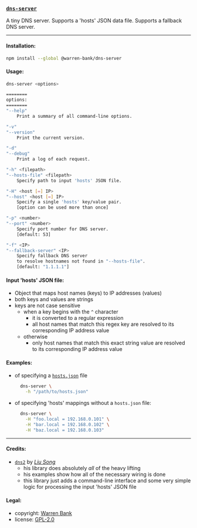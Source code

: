 ### [`dns-server`](https://github.com/warren-bank/node-dns-server)

A tiny DNS server. Supports a 'hosts' JSON data file. Supports a fallback DNS server.

- - - -

#### Installation:

```bash
npm install --global @warren-bank/dns-server
```

#### Usage:

```bash
dns-server <options>

========
options:
========
"--help"
    Print a summary of all command-line options.

"-v"
"--version"
    Print the current version.

"-d"
"--debug"
    Print a log of each request.

"-h" <filepath>
"--hosts-file" <filepath>
    Specify path to input 'hosts' JSON file.

"-H" <host [=] IP>
"--host" <host [=] IP>
    Specify a single 'hosts' key/value pair.
    [option can be used more than once]

"-p" <number>
"--port" <number>
    Specify port number for DNS server.
    [default: 53]

"-f" <IP>
"--fallback-server" <IP>
    Specify fallback DNS server
    to resolve hostnames not found in "--hosts-file".
    [default: "1.1.1.1"]
```

#### Input 'hosts' JSON file:

* Object that maps host names (keys) to IP addresses (values)
* both keys and values are strings
* keys are not case sensitive
  - when a key begins with the `^` character
    * it is converted to a regular expression
    * all host names that match this regex key are resolved to its corresponding IP address value
  - otherwise
    * only host names that match this exact string value are resolved to its corresponding IP address value

#### Examples:

* of specifying a [`hosts.json`](./tests/1-hosts-file/1a-start-dns-server/hosts.json) file
  ```bash
    dns-server \
      -h "/path/to/hosts.json"
  ```
* of specifying 'hosts' mappings without a `hosts.json` file:
  ```bash
    dns-server \
      -H "foo.local = 192.168.0.101" \
      -H "bar.local = 192.168.0.102" \
      -H "baz.local = 192.168.0.103"
  ```

- - - -

#### Credits:

* [`dns2`](https://github.com/song940/node-dns) by [_Liu Song_](https://github.com/song940)
  - his library does absolutely _all_ of the heavy lifting
  - his examples show how all of the necessary wiring is done
  - this library just adds a command-line interface and some very simple logic for processing the input 'hosts' JSON file

#### Legal:

* copyright: [Warren Bank](https://github.com/warren-bank)
* license: [GPL-2.0](https://www.gnu.org/licenses/old-licenses/gpl-2.0.txt)
